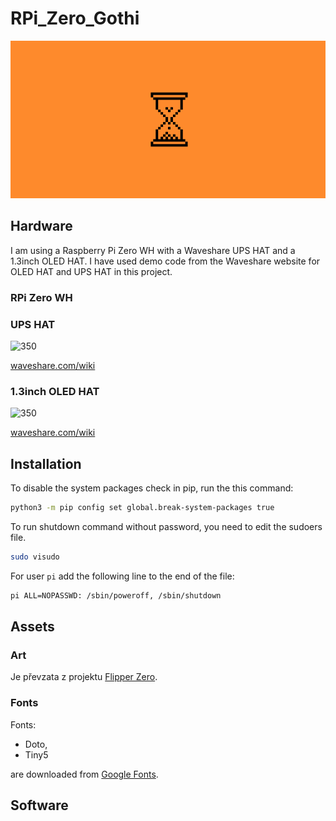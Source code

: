 # RPi_Zero_Gothi

![loading](./documentation/images/loading.png)

## Hardware

I am using a Raspberry Pi Zero WH with a Waveshare UPS HAT and a 1.3inch OLED HAT. I have used demo code from the Waveshare website for OLED HAT and UPS HAT in this project.

### RPi Zero WH


### UPS HAT

![350](https://www.waveshare.com/w/upload/thumb/0/0d/UPS-HAT-C-1.jpg/800px-UPS-HAT-C-1.jpg)

[waveshare.com/wiki](https://www.waveshare.com/wiki/UPS_HAT_(C))

### 1.3inch OLED HAT

![350](https://www.waveshare.com/w/upload/thumb/e/e3/1.3inch-OLED-HAT-1.jpg/600px-1.3inch-OLED-HAT-1.jpg)

[waveshare.com/wiki](https://www.waveshare.com/wiki/1.3inch_OLED_HAT)

## Installation

To disable the system packages check in pip, run the this command: 
```bash
python3 -m pip config set global.break-system-packages true
```


To run shutdown command without password, you need to edit the sudoers file.

```bash
sudo visudo
```

For user `pi` add the following line to the end of the file:

```bash
pi ALL=NOPASSWD: /sbin/poweroff, /sbin/shutdown
```

## Assets

### Art

Je převzata z projektu [Flipper Zero](https://github.com/flipperdevices/flipperzero-firmware/tree/dev).

### Fonts
Fonts:
- Doto, 
- Tiny5

are downloaded from [Google Fonts](https://fonts.google.com/).

## Software

